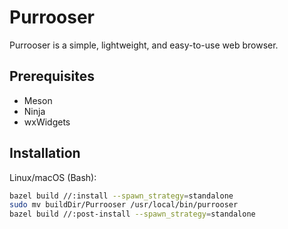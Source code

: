 # Purrooser

Purrooser is a simple, lightweight, and easy-to-use web browser.

## Prerequisites
- Meson
- Ninja
- wxWidgets

## Installation
Linux/macOS (Bash):
```bash
bazel build //:install --spawn_strategy=standalone
sudo mv buildDir/Purrooser /usr/local/bin/purrooser
bazel build //:post-install --spawn_strategy=standalone
```
